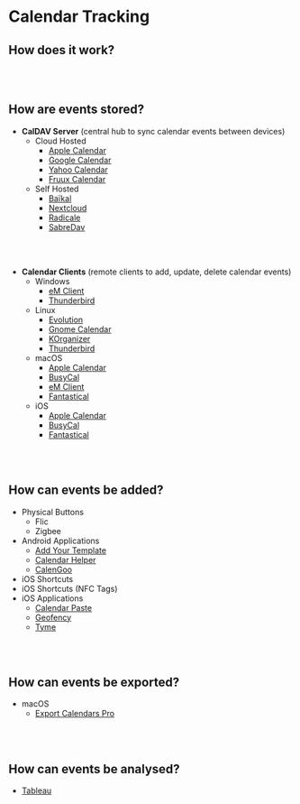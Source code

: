 
# Calendar Tracking
##  How does it work?
<br />
<br />

##  How are events stored?
* **CalDAV Server**  (central hub to sync calendar events between devices)
  * Cloud Hosted
    * [Apple Calendar](https://www.icloud.com/calendar/) 
    * [Google Calendar](http://calendar.google.com)
    * [Yahoo Calendar](http://calendar.yahoo.com)
    * [Fruux Calendar](https://fruux.com)
   * Self Hosted
     * [Baïkal](http://www.baikal-server.com)
     * [Nextcloud](http://nextcloud.com) 
     * [Radicale](http://radicale.org)
     * [SabreDav](http://sabre.io)
<br />
<br />

* **Calendar Clients** (remote clients to add, update, delete calendar events)
  * Windows
    * [eM Client](http://www.emclient.com)
    * [Thunderbird](https://www.thunderbird.net/en-US/calendar/)
  * Linux
    * [Evolution](https://wiki.gnome.org/Apps/Evolution) 
    * [Gnome Calendar](https://snapcraft.io/gnome-calendar)
    * [KOrganizer](https://apps.kde.org/en/korganizer)
    * [Thunderbird](https://www.thunderbird.net/en-US/calendar/)
   * macOS
     * [Apple Calendar](http://support.apple.com/en-gb/guide/calendar/welcome/mac)
     * [BusyCal](https://www.busymac.com)
     * [eM Client](http://www.emclient.com)
     * [Fantastical](https://flexibits.com/)
  * iOS
    * [Apple Calendar](http://support.apple.com/en-gb/guide/calendar/welcome/mac)
    * [BusyCal](https://apps.apple.com/us/app/id1035689743)
    * [Fantastical](https://apps.apple.com/app/id718043190)
<br />
<br />

## How can events be added?  
* Physical Buttons  
  * Flic
  * Zigbee  
* Android Applications
  * [Add Your Template](https://play.google.com/store/apps/details?id=streim.de.quickaddroidpro)
  * [Calendar Helper](https://play.google.com/store/apps/details?id=net.noople.calendarhelper)
  * [CalenGoo](https://play.google.com/store/apps/details?id=com.calengoo.android)
* iOS Shortcuts  
* iOS Shortcuts (NFC Tags)
* iOS Applications
  * [Calendar Paste](https://apps.apple.com/app/id581693524)
  * [Geofency](https://apps.apple.com/app/id615538630)
  * [Tyme](https://www.tyme-app.com)
<br />
<br />

## How can events be exported? 
* macOS
  * [Export Calendars Pro](http://apps.apple.com/app/id663835623)
<br />
<br />

## How can events be analysed?
 * [Tableau](https://www.tableau.com)
<br />
<br />

